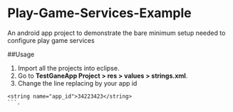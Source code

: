 Play-Game-Services-Example
==========================

An android app project to demonstrate the bare minimum setup needed to configure play game services

##Usage
1. Import all the projects into eclipse.
2. Go to **TestGaneApp Project > res > values > strings.xml**.
3. Change the line replacing by your app id
```
<string name="app_id">34223423</string>
```.
